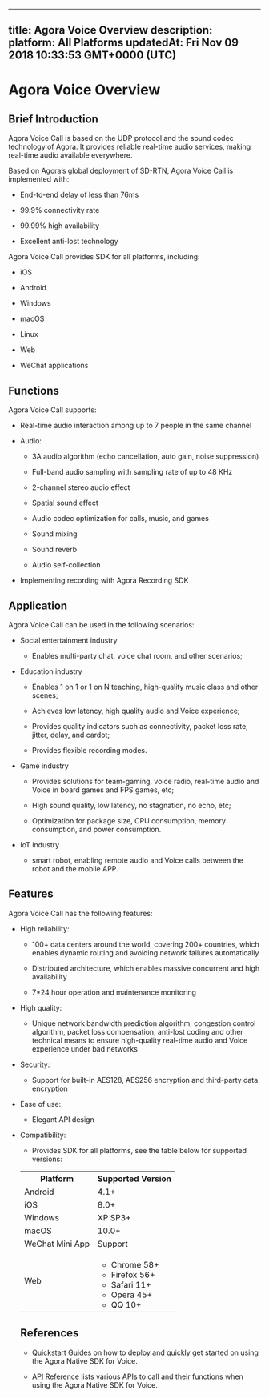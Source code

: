 
---
title: Agora Voice Overview
description: 
platform: All Platforms
updatedAt: Fri Nov 09 2018 10:33:53 GMT+0000 (UTC)
---
# Agora Voice Overview
## Brief Introduction

Agora Voice Call is based on the UDP protocol and the sound codec technology of Agora. It provides reliable real-time audio services, making real-time audio available everywhere.

Based on Agora’s global deployment of SD-RTN, Agora Voice Call is implemented with:

-   End-to-end delay of less than 76ms

-   99.9% connectivity rate

-   99.99% high availability

-   Excellent anti-lost technology


Agora Voice Call provides SDK for all platforms, including:

-   iOS

-   Android

-   Windows

-   macOS

-   Linux

-   Web

-   WeChat applications


## Functions

Agora Voice Call supports:

-   Real-time audio interaction among up to 7 people in the same channel

-   Audio:

    -   3A audio algorithm \(echo cancellation, auto gain, noise suppression\)

    -   Full-band audio sampling with sampling rate of up to 48 KHz

    -   2-channel stereo audio effect

    -   Spatial sound effect

    -   Audio codec optimization for calls, music, and games

    -   Sound mixing

    -   Sound reverb

    -   Audio self-collection

-   Implementing recording with Agora Recording SDK


## Application

Agora Voice Call can be used in the following scenarios:

-   Social entertainment industry

    -   Enables multi-party chat, voice chat room, and other scenarios;

-   Education industry

    -   Enables 1 on 1 or 1 on N teaching, high-quality music class and other scenes;

    -   Achieves low latency, high quality audio and Voice experience;

    -   Provides quality indicators such as connectivity, packet loss rate, jitter, delay, and cardot;

    -   Provides flexible recording modes.

-   Game industry

    -   Provides solutions for team-gaming, voice radio, real-time audio and Voice in board games and FPS games, etc;

    -   High sound quality, low latency, no stagnation, no echo, etc;

    -   Optimization for package size, CPU consumption, memory consumption, and power consumption.

-   IoT industry

    -   smart robot, enabling remote audio and Voice calls between the robot and the mobile APP.


## Features

Agora Voice Call has the following features:

-   High reliability:

    -   100+ data centers around the world, covering 200+ countries, which enables dynamic routing and avoiding network failures automatically

    -   Distributed architecture, which enables massive concurrent and high availability

    -   7\*24 hour operation and maintenance monitoring

-   High quality:

    -   Unique network bandwidth prediction algorithm, congestion control algorithm, packet loss compensation, anti-lost coding and other technical means to ensure high-quality real-time audio and Voice experience under bad networks

-   Security:

    -   Support for built-in AES128, AES256 encryption and third-party data encryption

-   Ease of use:

    -   Elegant API design

-   Compatibility:

    -   Provides SDK for all platforms, see the table below for supported versions:
    <table>
  <tr>
    <th>Platform</th>
    <th>Supported Version</th>
  </tr>
  <tr>
    <td>Android</td>
    <td>4.1+</td>
  </tr>
  <tr>
    <td>iOS</td>
    <td>8.0+</td>
  </tr>
	  <tr>
    <td>Windows</td>
    <td>XP SP3+</td>
  </tr>
  <tr>
    <td>macOS</td>
    <td>10.0+</td>
  </tr>
  <tr>
    <td>WeChat Mini App</td>
    <td>Support</td>
  </tr>
  <tr>
    <td>Web</td>
		<td><ul><li>Chrome 58+</li>
			<li>Firefox 56+</li>
			<li>Safari 11+</li>
			<li>Opera 45+</li>
			<li>QQ 10+</li></ul></td>
  </tr>
</table>



## References

-   [Quickstart Guides](../../en/Quickstart%20Guide/communication_android_audio-1.md) on how to deploy and quickly get started on using the Agora Native SDK for Voice.

-   [API Reference](https://docs.agora.io/en/Voice/API%20Reference/java/index.html) lists various APIs to call and their functions when using the Agora Native SDK for Voice.



